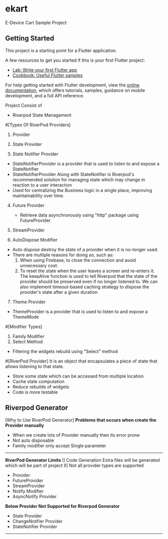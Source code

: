 # ekart

E-Device Cart Sample Project

## Getting Started

This project is a starting point for a Flutter application.

A few resources to get you started if this is your first Flutter project:

- [Lab: Write your first Flutter app](https://docs.flutter.dev/get-started/codelab)
- [Cookbook: Useful Flutter samples](https://docs.flutter.dev/cookbook)

For help getting started with Flutter development, view the
[online documentation](https://docs.flutter.dev/), which offers tutorials,
samples, guidance on mobile development, and a full API reference.



Project Consist of
- Riverpod State Management

#[Types Of RiverPod Providers]
1. Provider

2. State Provider

3. State Notifier Provider
 - StateNotifierProvider is a provider that is used to listen to and expose a StateNotifier
 - StateNotifierProvider Along with StateNotifier is Riverpod's recommended solution for managing state which may change in reaction to a user interaction
 - Used for centralizing the Business logic in a single place, improving maintainability over time.

4. Future Provider
   - Retrieve data asynchronously using "http" package using FutureProvider
   
5. StreamProvider

6. AutoDispose Modifier
 - Auto dispose destroy the state of a provider when it is no-longer used.
 - There are multiple reasons for doing so, such as:
   1. When using Firebase, to close the connection and avoid unnecessary cost.
   2. To reset the state when the user leaves a screen and re-enters it.
 The keepAlive function is used to tell Riverpod that the state of the provider should be preserved even if no longer listened to.
 We can also implement timeout-based caching strategy to dispose the provider's state after a given duration

7. Theme Provider
 - ThemeProvider is a provider that is used to listen to and expose a ThemeMode

#[Modifier Types]
1. Family Modifier
2. Select Method
 - Filtering the widgets rebuild using "Select" method

#[RiverPod Provider]
 It is an object that encapsulates a piece of state that allows listening to that state.
- Store some state which can be accessed from multiple location
- Cache state computation
- Reduce rebuilds of widgets
- Code is more testable


## Riverpod Generator
 [Why to Use RiverPod Generator]
 **Problems that occurs when create the Provider manually**
- When we create lots of Provider manually then its error prone
- Not auto disposable
- Family modifier only accept Single parameter

---------------------------------------------------------------------
 **RiverPod Generator Limits**
 I] Code Generation
   Extra files will be generated which will be part of project
 II] Not all provider types are supported
   - Provider
   - FutureProvider
   - StreamProvider
   - Notify Modifier
   - AsyncNotify Provider

   **Below Provider Not Supported for Riverpod Generator**
   - State Provider
   - ChangeNotifier Provider
   - StateNotifier Provider
---------------------------------------------------------------------

